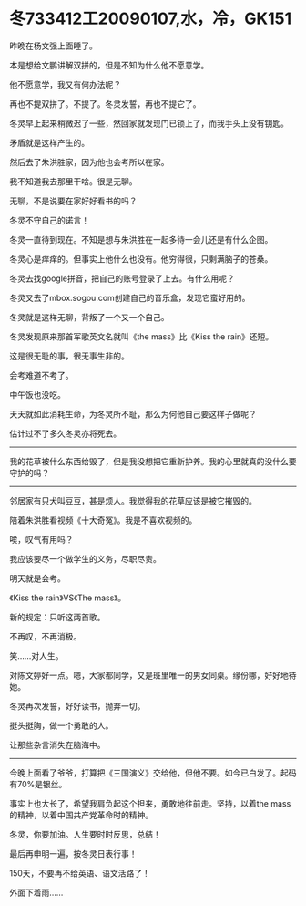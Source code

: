 # 冬733412工20090107,水，冷，GK151

昨晚在杨文强上面睡了。

本是想给文鹏讲解双拼的，但是不知为什么他不愿意学。

他不愿意学，我又有何办法呢？

再也不提双拼了。不提了。冬灵发誓，再也不提它了。

冬灵早上起来稍微迟了一些，然回家就发现门已锁上了，而我手头上没有钥匙。

矛盾就是这样产生的。

然后去了朱洪胜家，因为他也会考所以在家。

我不知道我去那里干啥。很是无聊。

无聊，不是说要在家好好看书的吗？

冬灵不守自己的诺言！

冬灵一直待到现在。不知是想与朱洪胜在一起多待一会儿还是有什么企图。

冬灵心是痒痒的。但事实上他什么也没有。他穷得很，只剩满脑子的苍桑。

冬灵去找google拼音，把自己的账号登录了上去。有什么用呢？

冬灵又去了mbox.sogou.com创建自己的音乐盒，发现它蛮好用的。

冬灵就是这样无聊，背叛了一个又一个自己。

冬灵发现原来那首军歌英文名就叫《the mass》比《Kiss the rain》还短。

这是很无耻的事，很无事生非的。

会考难道不考了。

中午饭也没吃。

天天就如此消耗生命，为冬灵所不耻，那么为何他自己要这样子做呢？

估计过不了多久冬灵亦将死去。

----

我的花草被什么东西给毁了，但是我没想把它重新护养。我的心里就真的没什么要守护的吗？

----

邻居家有只犬叫豆豆，甚是烦人。我觉得我的花草应该是被它摧毁的。

陪着朱洪胜看视频《十大奇冤》。我是不喜欢视频的。

唉，叹气有用吗？

我应该要尽一个做学生的义务，尽职尽责。

明天就是会考。

《Kiss the rain》VS《The mass》。

新的规定：只听这两首歌。

不再叹，不再消极。

笑……对人生。

对陈文婷好一点。嗯，大家都同学，又是班里唯一的男女同桌。缘份哪，好好地待她。

冬灵再次发誓，好好读书，抛弃一切。

挺头挺胸，做一个勇敢的人。

让那些杂言消失在脑海中。

----

今晚上面看了爷爷，打算把《三国演义》交给他，但他不要。如今已白发了。起码有70%是银丝。

事实上也大长了，希望我肩负起这个担来，勇敢地往前走。坚持，以着the mass的精神，以着中国共产党革命时的精神。

冬灵，你要加油。人生要时时反思，总结！

最后再申明一遍，按冬灵日表行事！

150天，不要再不给英语、语文活路了！

外面下着雨……
